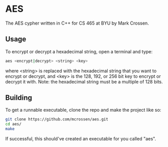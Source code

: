# AES
The AES cypher written in C++ for CS 465 at BYU by Mark Crossen.

## Usage
To encrypt or decrypt a hexadecimal string, open a terminal and type:
```bash
aes <encrypt|decrypt> <string> <key>
```
where \<string\> is replaced with the hexadecimal string that you want to encrypt or decrypt, and \<key\> is the 128, 192, or 256 bit key to encrypt or decrypt it with.
Note: the hexadecimal string must be a multiple of 128 bits.

## Building
To get a runnable executable, clone the repo and make the project like so:
```bash
git clone https://github.com/mcrossen/aes.git
cd aes/
make
```
If successful, this should've created an executable for you called "aes".
